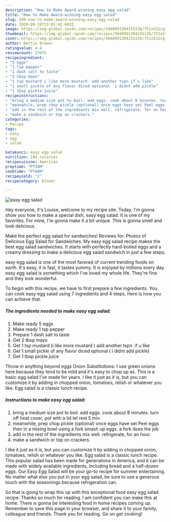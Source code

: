 ```yaml
---
description: "How to Make Award-winning easy egg salad"
title: "How to Make Award-winning easy egg salad"
slug: 509-how-to-make-award-winning-easy-egg-salad
date: 2020-09-28T23:01:42.602Z
image: https://img-global.cpcdn.com/recipes/5040991304155136/751x532cq70/easy-egg-salad-recipe-main-photo.jpg
thumbnail: https://img-global.cpcdn.com/recipes/5040991304155136/751x532cq70/easy-egg-salad-recipe-main-photo.jpg
cover: https://img-global.cpcdn.com/recipes/5040991304155136/751x532cq70/easy-egg-salad-recipe-main-photo.jpg
author: Nettie Brewer
ratingvalue: 4.4
reviewcount: 23975
recipeingredient:
- "5 eggs"
- "1 tsp pepper"
- "1 dash salt to taste"
- "2 tbsp mayo"
- "1 tsp mustard i like more mustard  add another tspn if u like"
- "1 small pickle of any flavor diced optional  i didnt add pickle"
- "1 tbsp pickle juice"
recipeinstructions:
- "bring a medium size pot to boil. add eggs. cook about 8 minutes. turn off heat cover, pot with a lid let rest 5 min"
- "meanwhile, prep chop pickle (optional) once eggs have set Peel eggs then in a mixing bowl using a fork smash up eggs. a fork does the job"
- "add in the rest of the ingredients mix well. refrigerate, for an hour."
- "make a sandwich or top on crackers."
categories:
- Recipe
tags:
- easy
- egg
- salad

katakunci: easy egg salad 
nutrition: 194 calories
recipecuisine: American
preptime: "PT34M"
cooktime: "PT46M"
recipeyield: "2"
recipecategory: Dinner

---
```



![easy egg salad](https://img-global.cpcdn.com/recipes/5040991304155136/751x532cq70/easy-egg-salad-recipe-main-photo.jpg)

Hey everyone, it's Louise, welcome to my recipe site. Today, I'm gonna show you how to make a special dish, easy egg salad. It is one of my favorites. For mine, I'm gonna make it a bit unique. This is gonna smell and look delicious.

Make the perfect egg salad for sandwiches! Reviews for: Photos of Delicious Egg Salad for Sandwiches. My easy egg salad recipe makes the best egg salad sandwiches. It starts with perfectly hard-boiled eggs and a creamy dressing to make a delicious egg salad sandwich in just a few steps.

easy egg salad is one of the most favored of current trending foods on earth. It's easy, it is fast, it tastes yummy. It is enjoyed by millions every day. easy egg salad is something which I've loved my whole life. They're fine and they look wonderful.


To begin with this recipe, we have to first prepare a few ingredients. You can cook easy egg salad using 7 ingredients and 4 steps. Here is how you can achieve that.

<!--inarticleads1-->

##### The ingredients needed to make easy egg salad:

1. Make ready 5 eggs
1. Make ready 1 tsp pepper
1. Prepare 1 dash salt to taste
1. Get 2 tbsp mayo
1. Get 1 tsp mustard (i like more mustard ) add another tspn. if u like
1. Get 1 small pickle of any flavor diced optional ( i didnt add pickle)
1. Get 1 tbsp pickle juice


Throw in anything beyond eggs Onion Substitutions: I use green onions here because they tend to be mild and it&#39;s easy to chop up as. This is a basic egg salad I&#39;ve made for years. I like it just as it is, but you can customize it by adding in chopped onion, tomatoes, relish or whatever you like. Egg salad is a classic lunch recipe. 

<!--inarticleads2-->

##### Instructions to make easy egg salad:

1. bring a medium size pot to boil. add eggs. cook about 8 minutes. turn off heat cover, pot with a lid let rest 5 min
1. meanwhile, prep chop pickle (optional) once eggs have set Peel eggs then in a mixing bowl using a fork smash up eggs. a fork does the job
1. add in the rest of the ingredients mix well. refrigerate, for an hour.
1. make a sandwich or top on crackers.


I like it just as it is, but you can customize it by adding in chopped onion, tomatoes, relish or whatever you like. Egg salad is a classic lunch recipe. This popular salad has been made for generations in America, and it can be made with widely available ingredients, including bread and a half-dozen eggs. Our Easy Egg Salad will be your go-to recipe for summer entertaining. No matter what else you put in your egg salad, be sure to use a generous touch with the seasonings because refrigeration can. 

So that is going to wrap this up with this exceptional food easy egg salad recipe. Thanks so much for reading. I am confident you can make this at home. There is gonna be interesting food in home recipes coming up. Remember to save this page in your browser, and share it to your family, colleague and friends. Thank you for reading. Go on get cooking!

